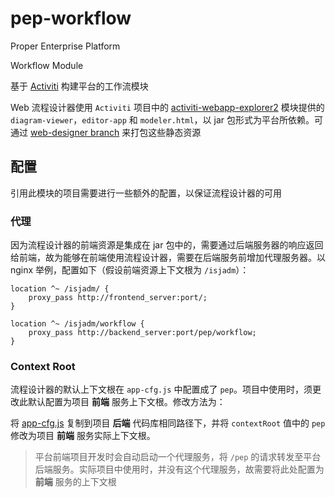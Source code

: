 pep-workflow
============

Proper Enterprise Platform

Workflow Module

基于 [Activiti](https://github.com/Activiti/Activiti) 构建平台的工作流模块

Web 流程设计器使用 `Activiti` 项目中的 [activiti-webapp-explorer2](https://github.com/Activiti/Activiti/tree/master/modules/activiti-webapp-explorer2) 模块提供的 `diagram-viewer`，`editor-app` 和 `modeler.html`，以 jar 包形式为平台所依赖。可通过 [web-designer branch](https://github.com/AlphaHinex/Activiti/tree/web-designer) 来打包这些静态资源


配置
----

引用此模块的项目需要进行一些额外的配置，以保证流程设计器的可用

### 代理

因为流程设计器的前端资源是集成在 jar 包中的，需要通过后端服务器的响应返回给前端，故为能够在前端使用流程设计器，需要在后端服务前增加代理服务器。以 nginx 举例，配置如下（假设前端资源上下文根为 `/isjadm`）：

```
location ^~ /isjadm/ {
    proxy_pass http://frontend_server:port/;
}

location ^~ /isjadm/workflow {
    proxy_pass http://backend_server:port/pep/workflow;
}
```

### Context Root

流程设计器的默认上下文根在 `app-cfg.js` 中配置成了 `pep`。项目中使用时，须更改此默认配置为项目 **前端** 服务上下文根。修改方法为：

将 [app-cfg.js](./src/main/resources/META-INF/resources/editor-app/app-cfg.js) 复制到项目 **后端** 代码库相同路径下，并将 `contextRoot` 值中的 `pep` 修改为项目 **前端** 服务实际上下文根。

> 平台前端项目开发时会自动启动一个代理服务，将 `/pep` 的请求转发至平台后端服务。实际项目中使用时，并没有这个代理服务，故需要将此处配置为 **前端** 服务的上下文根
